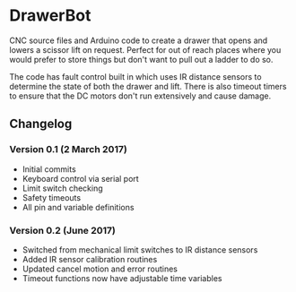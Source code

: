 DrawerBot
=========

CNC source files and Arduino code to create a drawer that opens and lowers a scissor lift on request. Perfect for out of reach places where you would prefer to store things but don't want to pull out a ladder to do so.

The code has fault control built in which uses IR distance sensors to determine the state of both the drawer and lift. There is also timeout timers to ensure that the DC motors don't run extensively and cause damage.

Changelog
--------
### Version 0.1 (2 March 2017)
* Initial commits
* Keyboard control via serial port
* Limit switch checking
* Safety timeouts
* All pin and variable definitions

### Version 0.2 (June 2017)
* Switched from mechanical limit switches to IR distance sensors
* Added IR sensor calibration routines
* Updated cancel motion and error routines
* Timeout functions now have adjustable time variables

